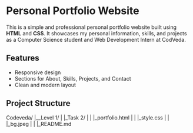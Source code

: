 # Personal Portfolio Website

This is a simple and professional personal portfolio website built using **HTML** and **CSS**. It showcases my personal information, skills, and projects as a Computer Science student and Web Development Intern at CodVeda.

##  Features

- Responsive design
- Sections for About, Skills, Projects, and Contact
- Clean and modern layout

##  Project Structure
Codeveda/
|__Level 1/
|  |_Task 2/
|  | |_portfolio.html
|  | |_style.css
|  | |_bg.jpeg
|  | |_README.md



